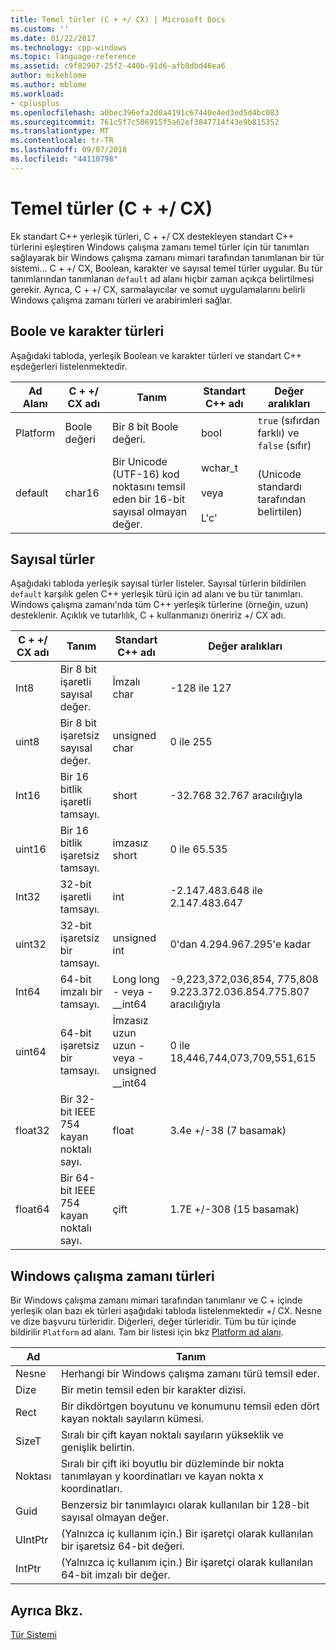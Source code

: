 ```yaml
---
title: Temel türler (C + +/ CX) | Microsoft Docs
ms.custom: ''
ms.date: 01/22/2017
ms.technology: cpp-windows
ms.topic: language-reference
ms.assetid: c9f82907-25f2-440b-91d6-afb8dbd46ea6
author: mikeblome
ms.author: mblome
ms.workload:
- cplusplus
ms.openlocfilehash: a0bec396efa2d0a4191c67440e4ed3ed5d4bc083
ms.sourcegitcommit: 761c5f7c506915f5a62ef3847714f43e9b815352
ms.translationtype: MT
ms.contentlocale: tr-TR
ms.lasthandoff: 09/07/2018
ms.locfileid: "44110798"
---
```

# <a name="fundamental-types-ccx"></a>Temel türler (C + +/ CX)

Ek standart C++ yerleşik türleri, C + +/ CX destekleyen standart C++ türlerini eşleştiren Windows çalışma zamanı temel türler için tür tanımları sağlayarak bir Windows çalışma zamanı mimari tarafından tanımlanan bir tür sistemi... C + +/ CX, Boolean, karakter ve sayısal temel türler uygular. Bu tür tanımlarından tanımlanan `default` ad alanı hiçbir zaman açıkça belirtilmesi gerekir. Ayrıca, C + +/ CX, sarmalayıcılar ve somut uygulamalarını belirli Windows çalışma zamanı türleri ve arabirimleri sağlar.

## <a name="boolean-and-character-types"></a>Boole ve karakter türleri

Aşağıdaki tabloda, yerleşik Boolean ve karakter türleri ve standart C++ eşdeğerleri listelenmektedir.

|Ad Alanı|C + +/ CX adı|Tanım|Standart C++ adı|Değer aralıkları|
|---------------|-----------------------------------------------------------------------|----------------|-------------------------|---------------------|
|Platform|Boole değeri|Bir 8 bit Boole değeri.|bool|`true` (sıfırdan farklı) ve `false` (sıfır)|
|default|char16|Bir Unicode (UTF-16) kod noktasını temsil eden bir 16-bit sayısal olmayan değer.|wchar_t<br /><br /> veya<br /><br /> L'c'|(Unicode standardı tarafından belirtilen)|

## <a name="numeric-types"></a>Sayısal türler

Aşağıdaki tabloda yerleşik sayısal türler listeler. Sayısal türlerin bildirilen `default` karşılık gelen C++ yerleşik türü için ad alanı ve bu tür tanımları. Windows çalışma zamanı'nda tüm C++ yerleşik türlerine (örneğin, uzun) desteklenir. Açıklık ve tutarlılık, C + kullanmanızı öneririz +/ CX adı.

|C + +/ CX adı|Tanım|Standart C++ adı|Değer aralıkları|
|-----------------------------------------------------------------------|----------------|-------------------------|---------------------|
|Int8|Bir 8 bit işaretli sayısal değer.|İmzalı char|-128 ile 127|
|uint8|Bir 8 bit işaretsiz sayısal değer.|unsigned char|0 ile 255|
|Int16|Bir 16 bitlik işaretli tamsayı.|short|-32.768 32.767 aracılığıyla|
|uint16|Bir 16 bitlik işaretsiz tamsayı.|imzasız short|0 ile 65.535|
|Int32|32-bit işaretli tamsayı.|int|-2.147.483.648 ile 2.147.483.647|
|uint32|32-bit işaretsiz bir tamsayı.|unsigned int|0'dan 4.294.967.295'e kadar|
|Int64|64-bit imzalı bir tamsayı.|Long long - veya - __int64|-9,223,372,036,854, 775,808 9.223.372.036.854.775.807 aracılığıyla|
|uint64|64-bit işaretsiz bir tamsayı.|İmzasız uzun uzun - veya - unsigned __int64|0 ile 18,446,744,073,709,551,615|
|float32|Bir 32-bit IEEE 754 kayan noktalı sayı.|float|3.4e +/-38 (7 basamak)|
|float64|Bir 64-bit IEEE 754 kayan noktalı sayı.|çift|1.7E +/-308 (15 basamak)|

## <a name="windows-runtime-types"></a>Windows çalışma zamanı türleri

Bir Windows çalışma zamanı mimari tarafından tanımlanır ve C + içinde yerleşik olan bazı ek türleri aşağıdaki tabloda listelenmektedir +/ CX. Nesne ve dize başvuru türleridir. Diğerleri, değer türleridir. Tüm bu tür içinde bildirilir `Platform` ad alanı. Tam bir listesi için bkz [Platform ad alanı](../cppcx/platform-namespace-c-cx.md).

|Ad|Tanım|
|----------|----------------|
|Nesne|Herhangi bir Windows çalışma zamanı türü temsil eder.|
|Dize|Bir metin temsil eden bir karakter dizisi.|
|Rect|Bir dikdörtgen boyutunu ve konumunu temsil eden dört kayan noktalı sayıların kümesi.|
|SizeT|Sıralı bir çift kayan noktalı sayıların yükseklik ve genişlik belirtin.|
|Noktası|Sıralı bir çift iki boyutlu bir düzleminde bir nokta tanımlayan y koordinatları ve kayan nokta x koordinatları.|
|Guid|Benzersiz bir tanımlayıcı olarak kullanılan bir 128-bit sayısal olmayan değer.|
|UIntPtr|(Yalnızca iç kullanım için.) Bir işaretçi olarak kullanılan bir işaretsiz 64-bit değeri.|
|IntPtr|(Yalnızca iç kullanım için.)  Bir işaretçi olarak kullanılan 64-bit imzalı bir değer.|

## <a name="see-also"></a>Ayrıca Bkz.

[Tür Sistemi](../cppcx/type-system-c-cx.md)